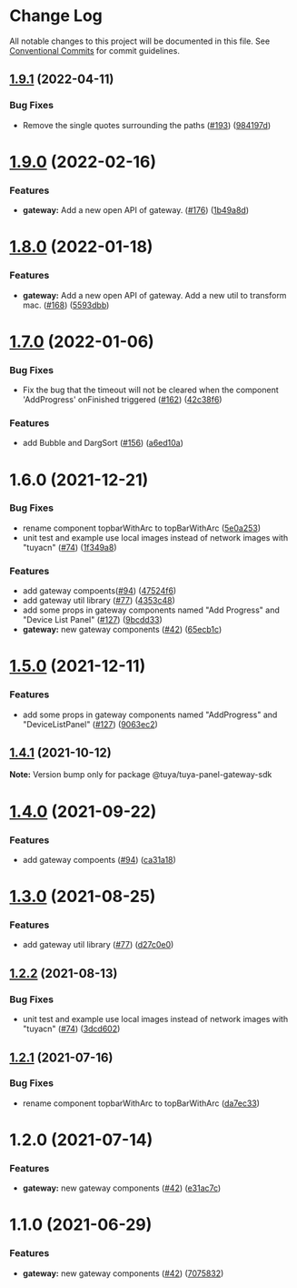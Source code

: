 # Change Log

All notable changes to this project will be documented in this file.
See [Conventional Commits](https://conventionalcommits.org) for commit guidelines.

## [1.9.1](https://github.com/tuya/tuya-panel-sdk/compare/@tuya/tuya-panel-gateway-sdk@1.9.0...@tuya/tuya-panel-gateway-sdk@1.9.1) (2022-04-11)


### Bug Fixes

* Remove the single quotes surrounding the paths ([#193](https://github.com/tuya/tuya-panel-sdk/issues/193)) ([984197d](https://github.com/tuya/tuya-panel-sdk/commit/984197d1d6bdf09a3ffddd12c8c1c95d1a601f5d))





# [1.9.0](https://github.com/tuya/tuya-panel-sdk/compare/@tuya/tuya-panel-gateway-sdk@1.8.0...@tuya/tuya-panel-gateway-sdk@1.9.0) (2022-02-16)


### Features

* **gateway:** Add a new open API of gateway. ([#176](https://github.com/tuya/tuya-panel-sdk/issues/176)) ([1b49a8d](https://github.com/tuya/tuya-panel-sdk/commit/1b49a8dfd4811f9cdef129102f58b388e3251dac))





# [1.8.0](https://github.com/tuya/tuya-panel-sdk/compare/@tuya/tuya-panel-gateway-sdk@1.7.0...@tuya/tuya-panel-gateway-sdk@1.8.0) (2022-01-18)


### Features

* **gateway:** Add a new open API of gateway. Add a new util to transform mac. ([#168](https://github.com/tuya/tuya-panel-sdk/issues/168)) ([5593dbb](https://github.com/tuya/tuya-panel-sdk/commit/5593dbb71991af120066e627c3f82270ba58f5ad))





# [1.7.0](https://github.com/tuya/tuya-panel-sdk/compare/@tuya/tuya-panel-gateway-sdk@1.6.0...@tuya/tuya-panel-gateway-sdk@1.7.0) (2022-01-06)


### Bug Fixes

* Fix the bug that the timeout will not be cleared when the component 'AddProgress' onFinished triggered ([#162](https://github.com/tuya/tuya-panel-sdk/issues/162)) ([42c38f6](https://github.com/tuya/tuya-panel-sdk/commit/42c38f6d6eb35fce87877aaa57fda94c6d4973c8))


### Features

* add Bubble and DargSort ([#156](https://github.com/tuya/tuya-panel-sdk/issues/156)) ([a6ed10a](https://github.com/tuya/tuya-panel-sdk/commit/a6ed10a981e679c4ec9691b1c9d35aaca2505ab9))





# 1.6.0 (2021-12-21)


### Bug Fixes

* rename component topbarWithArc to topBarWithArc ([5e0a253](https://github.com/tuya/tuya-panel-sdk/commit/5e0a2538e1795fc3c8cb2e2e139c9d150e4c6c42))
* unit test and example use local images instead of network images with "tuyacn" ([#74](https://github.com/tuya/tuya-panel-sdk/issues/74)) ([1f349a8](https://github.com/tuya/tuya-panel-sdk/commit/1f349a85961b82ed64b0616e0ab3cd7c923e0689))


### Features

* add gateway compoents([#94](https://github.com/tuya/tuya-panel-sdk/issues/94)) ([47524f6](https://github.com/tuya/tuya-panel-sdk/commit/47524f6e28e5485828d73211fcb1b40c0820878d))
* add gateway util library ([#77](https://github.com/tuya/tuya-panel-sdk/issues/77)) ([4353c48](https://github.com/tuya/tuya-panel-sdk/commit/4353c4886a55b8bfc8fbcfdca68992b0308915f3))
* add some props in gateway components named "Add Progress" and "Device List Panel" ([#127](https://github.com/tuya/tuya-panel-sdk/issues/127)) ([9bcdd33](https://github.com/tuya/tuya-panel-sdk/commit/9bcdd336efc6d711acddbf3e91b592126e2c559e))
* **gateway:** new gateway components ([#42](https://github.com/tuya/tuya-panel-sdk/issues/42)) ([65ecb1c](https://github.com/tuya/tuya-panel-sdk/commit/65ecb1ca23270c9410307ed910cf6487162ecc5e))





# [1.5.0](https://github.com/tuya/tuya-panel-sdk/compare/@tuya/tuya-panel-gateway-sdk@1.4.1...@tuya/tuya-panel-gateway-sdk@1.5.0) (2021-12-11)


### Features

* add some props in gateway components named "AddProgress" and "DeviceListPanel" ([#127](https://github.com/tuya/tuya-panel-sdk/issues/127)) ([9063ec2](https://github.com/tuya/tuya-panel-sdk/commit/9063ec2285a34d674db3e90b2f1a2b91fcbbd9c3))





## [1.4.1](https://github.com/tuya/tuya-panel-sdk/compare/@tuya/tuya-panel-gateway-sdk@1.4.0...@tuya/tuya-panel-gateway-sdk@1.4.1) (2021-10-12)

**Note:** Version bump only for package @tuya/tuya-panel-gateway-sdk





# [1.4.0](https://github.com/tuya/tuya-panel-sdk/compare/@tuya/tuya-panel-gateway-sdk@1.3.0...@tuya/tuya-panel-gateway-sdk@1.4.0) (2021-09-22)


### Features

* add gateway compoents ([#94](https://github.com/tuya/tuya-panel-sdk/issues/94)) ([ca31a18](https://github.com/tuya/tuya-panel-sdk/commit/ca31a18f3ca18e3a5cbf5c93e2bbd7929c3443f0))





# [1.3.0](https://github.com/tuya/tuya-panel-sdk/compare/@tuya/tuya-panel-gateway-sdk@1.2.2...@tuya/tuya-panel-gateway-sdk@1.3.0) (2021-08-25)


### Features

* add gateway util library ([#77](https://github.com/tuya/tuya-panel-sdk/issues/77)) ([d27c0e0](https://github.com/tuya/tuya-panel-sdk/commit/d27c0e019ac4266985f37a910384a230b572fcef))





## [1.2.2](https://github.com/tuya/tuya-panel-sdk/compare/@tuya/tuya-panel-gateway-sdk@1.2.1...@tuya/tuya-panel-gateway-sdk@1.2.2) (2021-08-13)


### Bug Fixes

* unit test and example use local images instead of network images with "tuyacn" ([#74](https://github.com/tuya/tuya-panel-sdk/issues/74)) ([3dcd602](https://github.com/tuya/tuya-panel-sdk/commit/3dcd60275b375719fc5905b2dd6b26111cf8f57d))





## [1.2.1](https://github.com/tuya/tuya-panel-sdk/compare/@tuya/tuya-panel-gateway-sdk@1.2.0...@tuya/tuya-panel-gateway-sdk@1.2.1) (2021-07-16)


### Bug Fixes

* rename component topbarWithArc to topBarWithArc ([da7ec33](https://github.com/tuya/tuya-panel-sdk/commit/da7ec338e17f1b10b355ce85644e5f1ef1a6059d))





# 1.2.0 (2021-07-14)


### Features

* **gateway:** new gateway components ([#42](https://github.com/tuya/tuya-panel-sdk/issues/42)) ([e31ac7c](https://github.com/tuya/tuya-panel-sdk/commit/e31ac7cb2f3389e13b5eea1c8da8542fb96bbfea))





# 1.1.0 (2021-06-29)


### Features

* **gateway:** new gateway components ([#42](https://github.com/tuya/tuya-panel-sdk/issues/42)) ([7075832](https://github.com/tuya/tuya-panel-sdk/commit/70758320137f126422a7d1fd34534287eea36bc8))
